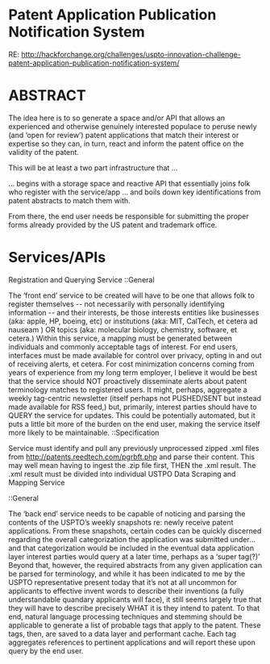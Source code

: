 
Patent Application Publication Notification System
============================

RE: http://hackforchange.org/challenges/uspto-innovation-challenge-patent-application-publication-notification-system/

ABSTRACT
============================

The idea here is to so generate a space and/or API that allows an experienced and otherwise genuinely interested populace to peruse newly (and ‘open for review’) patent applications that match their interest or expertise so they can, in turn, react and inform the patent office on the validity of the patent.

This will be at least a two part infrastructure that …

… begins with a storage space and reactive API that essentially joins folk who register with the service/app
… and boils down key identifications from patent abstracts to match them with.

From there, the end user needs be responsible for submitting the proper forms already provided by the US patent and trademark office.

Services/APIs
============================

Registration and Querying Service
::General

The ‘front end’ service to be created will have to be one that allows folk to register themselves -- not necessarily with personally identifying information -- and their interests, be those interests entities like businesses (aka: apple, HP, boeing, etc) or institutions (aka: MIT, CalTech, et cetera ad nauseam ) OR topics (aka: molecular biology, chemistry, software, et cetera.)
Within this service, a mapping must be generated between individuals and commonly acceptable tags of interest.
For end users, interfaces must be made available for control over privacy, opting in and out of receiving alerts, et cetera.
For cost minimization concerns coming from years of experience from my long term employer, I believe it would be best that the service should NOT proactively disseminate alerts about patent terminology matches to registered users.  It might, perhaps, aggregate a weekly tag-centric newsletter (itself perhaps not PUSHED/SENT but instead made available for RSS feed,) but, primarily, interest parties should have to QUERY the service for updates.  This could be potentially automated, but it puts a little bit more of the burden on the end user, making the service itself more likely to be maintainable.
::Specification

Service must identify and pull any previously unprocessed zipped .xml files from http://patents.reedtech.com/pgrbft.php and parse their content.
This may well mean having to ingest the .zip file first, THEN the .xml result.
The .xml result must be divided into individual 
USTPO Data Scraping and Mapping Service

::General

The ‘back end’ service needs to be capable of noticing and parsing the contents of the USPTO’s weekly snapshots re: newly receive patent applications.
From these snapshots, certain codes can be quickly discerned regarding the overall categorization the application was submitted under… and that categorization would be included in the eventual data application layer interest parties would query at a later time, perhaps as a ‘super tag(?)’
Beyond that, however, the required abstracts from any given application can be parsed for terminology, and while it has been indicated to me by the USPTO representative present today that it’s not at all uncommon for applicants to effective invent words to describe their inventions (a fully understandable quandary applicants will face), it still seems largely true that they will have to describe precisely WHAT it is they intend to patent.  To that end, natural language processing techniques and stemming should be applicable to generate a list of probable tags that apply to the patent.
These tags, then, are saved to a data layer and performant cache.
Each tag aggregates references to pertinent applications and will report these upon query by the end user.


